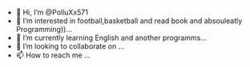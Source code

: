 - 👋 Hi, I’m @PolluXx571
- 👀 I’m interested in football,basketball and read book and absouleatly Programming))...
- 🌱 I’m currently learning English and another programms...
- 💞️ I’m looking to collaborate on ...
- 📫 How to reach me ...

<!---
PolluXx571/PolluXx571 is a ✨ special ✨ repository because its `README.md` (this file) appears on your GitHub profile.
You can click the Preview link to take a look at your changes.
--->
